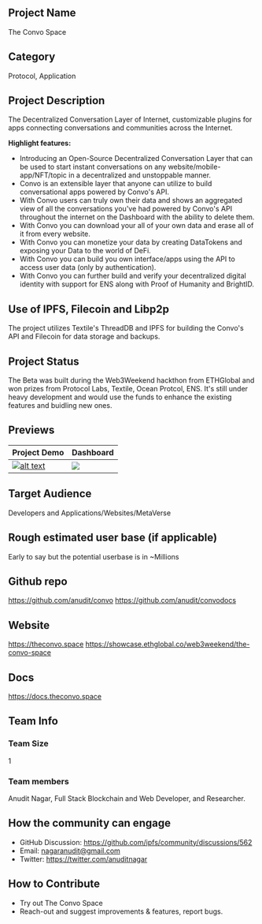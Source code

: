 ## Project Name
The Convo Space

## Category
Protocol, Application

## Project Description
The Decentralized Conversation Layer of Internet, customizable plugins for apps connecting conversations and communities across the Internet.

**Highlight features:**

- Introducing an Open-Source Decentralized Conversation Layer that can be used to start instant conversations on any website/mobile-app/NFT/topic in a decentralized and unstoppable manner. 
- Convo is an extensible layer that anyone can utilize to build conversational apps powered by Convo's API.
- With Convo users can truly own their data and shows an aggregated view of all the conversations you've had powered by Convo's API throughout the internet on the Dashboard with the ability to delete them.
- With Convo you can download your all of your own data and erase all of it from every website.
- With Convo you can monetize your data by creating DataTokens and exposing your Data to the world of DeFi.
- With Convo you can build you own interface/apps using the API to access user data (only by authentication).
- With Convo you can further build and verify your decentralized digital identity with support for ENS along with Proof of Humanity and BrightID.

## Use of IPFS, Filecoin and Libp2p
The project utilizes Textile's ThreadDB and IPFS for building the Convo's API and Filecoin for data storage and backups.

## Project Status
The Beta was built during the Web3Weekend hackthon from ETHGlobal and won prizes from Protocol Labs, Textile, Ocean Protcol, ENS. 
It's still under heavy development and would use the funds to enhance the existing features and buidling new ones.

## Previews

| Project Demo | Dashboard |
|------|-------|
|[![alt text](https://theconvo.space/images/poster.png)](https://youtu.be/p5-jQy7vKk8 "The Convo Space")|<img src="https://theconvo.space/images/dashboard.PNG">|

## Target Audience
Developers and Applications/Websites/MetaVerse

## Rough estimated user base (if applicable)
Early to say but the potential userbase is in ~Millions

## Github repo
https://github.com/anudit/convo
https://github.com/anudit/convodocs

## Website
https://theconvo.space
https://showcase.ethglobal.co/web3weekend/the-convo-space

## Docs
https://docs.theconvo.space

## Team Info

### Team Size  
1

### Team members  

Anudit Nagar, Full Stack Blockchain and Web Developer, and Researcher.

## How the community can engage

* GitHub Discussion: https://github.com/ipfs/community/discussions/562
* Email:  nagaranudit@gmail.com
* Twitter:  https://twitter.com/anuditnagar

## How to Contribute
- Try out The Convo Space
- Reach-out and suggest improvements & features, report bugs.

